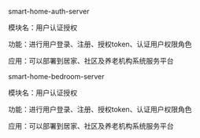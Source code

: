 smart-home-auth-server

模块名：用户认证授权

功能：进行用户登录、注册、授权token、认证用户权限角色

应用：可以部署到居家、社区及养老机构系统服务平台

smart-home-bedroom-server

模块名：用户认证授权

功能：进行用户登录、注册、授权token、认证用户权限角色

应用：可以部署到居家、社区及养老机构系统服务平台


